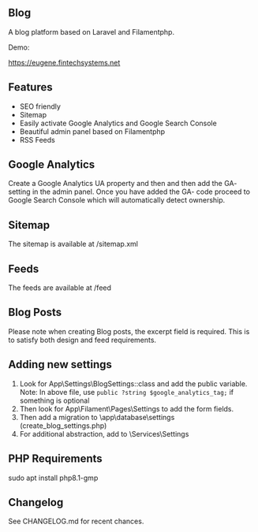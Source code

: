 ## Blog

A blog platform based on Laravel and Filamentphp.

Demo:

https://eugene.fintechsystems.net

## Features

- SEO friendly
- Sitemap
- Easily activate Google Analytics and Google Search Console
- Beautiful admin panel based on Filamentphp
- RSS Feeds

## Google Analytics

Create a Google Analytics UA property and then and then add the GA- setting in the admin panel. Once you have added the GA- code proceed to Google Search Console which will automatically detect ownership.

## Sitemap

The sitemap is available at /sitemap.xml

## Feeds

The feeds are available at /feed

## Blog Posts

Please note when creating Blog posts, the excerpt field is required. This is to satisfy both design and feed requirements. 

## Adding new settings

1. Look for App\Settings\BlogSettings::class and add the public variable.
    Note: In above file, use `public ?string $google_analytics_tag;` if something is optional
2. Then look for App\Filament\Pages\Settings to add the form fields.
3. Then add a migration to \app\database\settings (create_blog_settings.php)
4. For additional abstraction, add to \Services\Settings

## PHP Requirements

sudo apt install php8.1-gmp

## Changelog

See CHANGELOG.md for recent chances.
